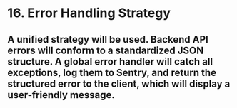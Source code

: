 # 16. Error Handling Strategy
A unified strategy will be used. Backend API errors will conform to a standardized JSON structure. A global error handler will catch all exceptions, log them to Sentry, and return the structured error to the client, which will display a user-friendly message.
---